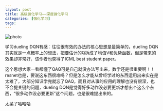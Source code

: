 ```yaml
---
layout: post
title: 高级强化学习——深度强化学习
categories: [强化学习]
tags: 
---
```

<script src="https://polyfill.io/v3/polyfill.min.js?features=es6"></script>
<script id="MathJax-script" async src="https://cdn.jsdelivr.net/npm/mathjax@3/es5/tex-mml-chtml.js"></script>
  ![photo]({{site.url}}/assets/img/深度强化学习.png)

学习dueling DQN有感：往往很有效的办法的核心思想是最简单的，dueling DQN其实就是一点概率上的想法，把要估计的Q拆成了均值V和优势函数，但是带来的效果却非常好，该作者也获得了ICML best student paper。

这个思想大家一看都懂了QAQ可是自己就没办法写出来，数学还是很重要啊！！resnet也是，要说这东西很难吗？但是怎么才能从曾经学过的东西运用出来实在是太难了，大部分知识学完就忘了QAQ，而且对从事的应用的理解也没有很深，也不会提关键的问题，dueling DQN是觉得好多动作没必要更新才想出个这么个东西，“很多动作没必要更新”这个问题，也是很难提出来的。

太菜了哈哈哈